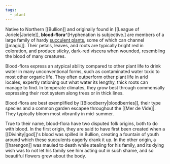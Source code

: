 ```yaml
---
tags:
  - plant
---
```


Native to Northern [[Bullion]] and originally found in [[League of Joriele|Joriele]], **blood-flora**^[Hyphenation is subjective.] are members of a large family of hardy [succulent plants](https://en.wikipedia.org/wiki/Succulent_plant), some of which can channel [[magic]]. Their petals, leaves, and roots are typically bright red in coloration, and produce sticky, dark-red viscera when wounded, resembling the blood of many creatures.

Blood-flora express an atypical ability compared to other plant life to drink water in many unconventional forms, such as contaminated water toxic to most other organic life. They often outperform other plant life in arid locales, expertly rationing out what water its lengthy, thick roots can manage to find. In temperate climates, they grow best through commensally expressing their root system along trees or in thick lines. 

Blood-flora are best exemplified by [[Bloodberry|bloodberries]], their type species and a common garden escapee throughout the [[Mer de Vide]]. They typically bloom most vibrantly in mid-summer.

True to their name, blood-flora have two disputed folk origins, both to do with blood. In the first origin, they are said to have first been created when a [[Divinity|god]]'s blood was spilled in Bullion, creating a fountain of youth around which these succulents eagerly drank it up. In the other origin, a [[harengon]] was mauled to death while stealing for his family, and its dying wish was to not let his family see him acting out in such shame, and so beautiful flowers grew about the body.

